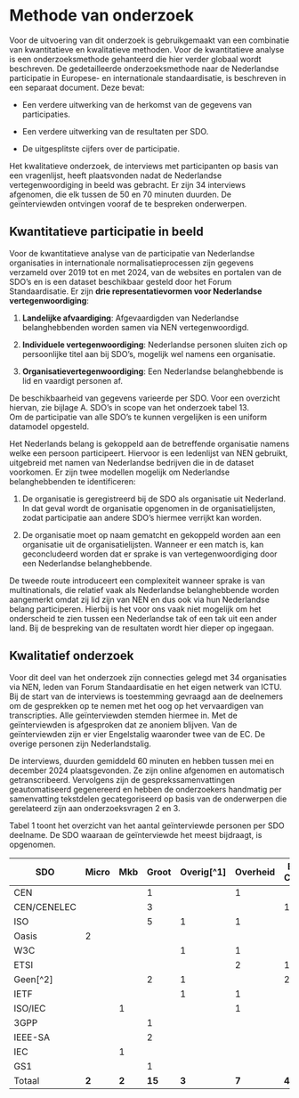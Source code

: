 
# Methode van onderzoek

Voor de uitvoering van dit onderzoek is gebruikgemaakt van een combinatie van kwantitatieve en kwalitatieve methoden. Voor de kwantitatieve analyse is een onderzoeksmethode gehanteerd die hier verder globaal wordt beschreven. De gedetailleerde onderzoeksmethode naar de Nederlandse participatie in Europese- en internationale standaardisatie, is beschreven in een separaat document. Deze bevat:

- Een verdere uitwerking van de herkomst van de gegevens van participaties.

- Een verdere uitwerking van de resultaten per SDO.

- De uitgesplitste cijfers over de participatie.

Het kwalitatieve onderzoek, de interviews met participanten op basis van een vragenlijst, heeft plaatsvonden nadat de Nederlandse vertegenwoordiging in beeld was gebracht. Er zijn 34 interviews afgenomen, die elk tussen de 50 en 70 minuten duurden. De geïnterviewden ontvingen vooraf de te bespreken onderwerpen.

## Kwantitatieve participatie in beeld

Voor de kwantitatieve analyse van de participatie van Nederlandse organisaties in internationale normalisatieprocessen zijn gegevens verzameld over 2019 tot en met 2024, van de websites en portalen van de SDO’s en is een dataset beschikbaar gesteld door het Forum Standaardisatie. Er zijn **drie representatievormen voor Nederlandse vertegenwoordiging**:

1.  **Landelijke afvaardiging**: Afgevaardigden van Nederlandse belanghebbenden worden samen via NEN vertegenwoordigd.

2.  **Individuele vertegenwoordiging**: Nederlandse personen sluiten zich op persoonlijke titel aan bij SDO’s, mogelijk wel namens een organisatie.

3.  **Organisatievertegenwoordiging**: Een Nederlandse belanghebbende is lid en vaardigt personen af.

De beschikbaarheid van gegevens varieerde per SDO. Voor een overzicht hiervan, zie bijlage A. SDO’s in scope van het onderzoek tabel 13.  
Om de participatie van alle SDO’s te kunnen vergelijken is een uniform datamodel opgesteld.

Het Nederlands belang is gekoppeld aan de betreffende organisatie namens welke een persoon participeert. Hiervoor is een ledenlijst van NEN gebruikt, uitgebreid met namen van Nederlandse bedrijven die in de dataset voorkomen. Er zijn twee modellen mogelijk om Nederlandse belanghebbenden te identificeren:

1.  De organisatie is geregistreerd bij de SDO als organisatie uit Nederland.  
    In dat geval wordt de organisatie opgenomen in de organisatielijsten, zodat participatie aan andere SDO’s hiermee verrijkt kan worden.

2.  De organisatie moet op naam gematcht en gekoppeld worden aan een organisatie uit de organisatielijsten. Wanneer er een match is, kan geconcludeerd worden dat er sprake is van vertegenwoordiging door een Nederlandse belanghebbende.

De tweede route introduceert een complexiteit wanneer sprake is van multinationals, die relatief vaak als Nederlandse belanghebbende worden aangemerkt omdat zij lid zijn van NEN en dus ook via hun Nederlandse belang participeren. Hierbij is het voor ons vaak niet mogelijk om het onderscheid te zien tussen een Nederlandse tak of een tak uit een ander land. Bij de bespreking van de resultaten wordt hier dieper op ingegaan.

## Kwalitatief onderzoek

Voor dit deel van het onderzoek zijn connecties gelegd met 34 organisaties via NEN, leden van Forum Standaardisatie en het eigen netwerk van ICTU. Bij de start van de interviews is toestemming gevraagd aan de deelnemers om de gesprekken op te nemen met het oog op het vervaardigen van transcripties. Alle geïnterviewden stemden hiermee in. Met de geïnterviewden is afgesproken dat ze anoniem blijven. Van de geïnterviewden zijn er vier Engelstalig waaronder twee van de EC. De overige personen zijn Nederlandstalig.

De interviews, duurden gemiddeld 60 minuten en hebben tussen mei en december 2024 plaatsgevonden. Ze zijn online afgenomen en automatisch getranscribeerd. Vervolgens zijn de gesprekssamenvattingen geautomatiseerd gegenereerd en hebben de onderzoekers handmatig per samenvatting tekstdelen gecategoriseerd op basis van de onderwerpen die gerelateerd zijn aan onderzoeksvragen 2 en 3.

Tabel 1 toont het overzicht van het aantal geïnterviewde personen per SDO deelname. De SDO waaraan de geïnterviewde het meest bijdraagt, is opgenomen.

| SDO         | Micro | Mkb   | Groot  | Overig[^1] | Overheid | Europese Commissie | Eindtotaal |
|-------------|-------|-------|--------|------------|----------|--------------------|------------|
| CEN         |       |       | 1      |            | 1        |                    | 2          |
| CEN/CENELEC |       |       | 3      |            |          | 1                  | 4          |
| ISO         |       |       | 5      | 1          | 1        |                    | 7          |
| Oasis       | 2     |       |        |            |          |                    | 2          |
| W3C         |       |       |        | 1          | 1        |                    | 2          |
| ETSI        |       |       |        |            | 2        | 1                  | 3          |
| Geen[^2]    |       |       | 2      | 1          |          | 2                  | 5          |
| IETF        |       |       |        | 1          | 1        |                    | 2          |
| ISO/IEC     |       | 1     |        |            | 1        |                    | 1          |
| 3GPP        |       |       | 1      |            |          |                    | 1          |
| IEEE-SA     |       |       | 2      |            |          |                    | 2          |
| IEC         |       | 1     |        |            |          |                    | 1          |
| GS1         |       |       | 1      |            |          |                    | 1          |
| Totaal      | **2** | **2** | **15** | **3**      | **7**    | **4**              | **34**     |

